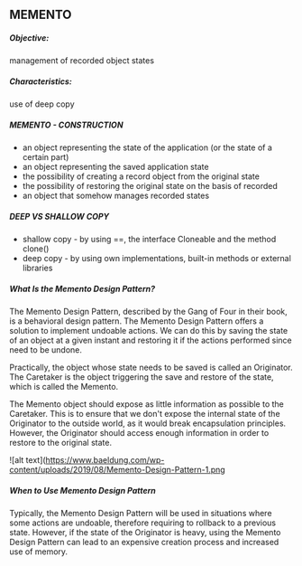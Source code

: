 ## MEMENTO

##### Objective:

management of recorded object states

##### Characteristics:

use of deep copy

##### MEMENTO - CONSTRUCTION

- an object representing the state of the application (or the state of a certain part)
- an object representing the saved application state
- the possibility of creating a record object from the original state
- the possibility of restoring the original state on the basis of recorded
- an object that somehow manages recorded states

##### DEEP VS SHALLOW COPY

- shallow copy - by using ==, the interface Cloneable and the method clone()
- deep copy - by using own implementations, built-in methods or external libraries

##### What Is the Memento Design Pattern?

The Memento Design Pattern, described by the Gang of Four in their book, is a behavioral design pattern. The Memento Design Pattern offers a solution to implement undoable actions. We can do this by saving the state of an object at a given instant and restoring it if the actions performed since need to be undone.

Practically, the object whose state needs to be saved is called an Originator. The Caretaker is the object triggering the save and restore of the state, which is called the Memento.

The Memento object should expose as little information as possible to the Caretaker. This is to ensure that we don't expose the internal state of the Originator to the outside world, as it would break encapsulation principles. However, the Originator should access enough information in order to restore to the original state.

![alt text](https://www.baeldung.com/wp-content/uploads/2019/08/Memento-Design-Pattern-1.png

##### When to Use Memento Design Pattern

Typically, the Memento Design Pattern will be used in situations where some actions are undoable, therefore requiring to rollback to a previous state. However, if the state of the Originator is heavy, using the Memento Design Pattern can lead to an expensive creation process and increased use of memory.

